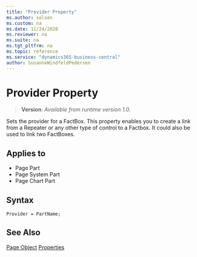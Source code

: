 ```yaml
---
title: "Provider Property"
ms.author: solsen
ms.custom: na
ms.date: 11/24/2020
ms.reviewer: na
ms.suite: na
ms.tgt_pltfrm: na
ms.topic: reference
ms.service: "dynamics365-business-central"
author: SusanneWindfeldPedersen
---
```

[//]: # (START>DO_NOT_EDIT)
[//]: # (IMPORTANT:Do not edit any of the content between here and the END>DO_NOT_EDIT.)
[//]: # (Any modifications should be made in the .xml files in the ModernDev repo.)
# Provider Property
> **Version**: _Available from runtime version 1.0._

Sets the provider for a FactBox. This property enables you to create a link from a Repeater or any other type of control to a Factbox. It could also be used to link two FactBoxes.

## Applies to
-   Page Part
-   Page System Part
-   Page Chart Part


[//]: # (IMPORTANT: END>DO_NOT_EDIT)


## Syntax

```AL
Provider = PartName;
```

## See Also

[Page Object](../devenv-page-object.md)
[Properties](devenv-properties.md)